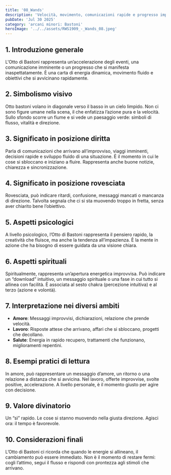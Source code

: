 ```yaml
---
title: '08_Wands'
description: 'Velocità, movimento, comunicazioni rapide e progresso improvviso'
pubDate: 'Jul 30 2025'
category: 'arcani minori: Bastoni'
heroImage: '../../assets/RWS1909_-_Wands_08.jpeg'
---
```


## 1. Introduzione generale

L'Otto di Bastoni rappresenta un’accelerazione degli eventi, una comunicazione imminente o un progresso che si manifesta inaspettatamente. È una carta di energia dinamica, movimento fluido e obiettivi che si avvicinano rapidamente.

## 2. Simbolismo visivo

Otto bastoni volano in diagonale verso il basso in un cielo limpido. Non ci sono figure umane nella scena, il che enfatizza l’azione pura e la velocità. Sullo sfondo scorre un fiume e si vede un paesaggio verde: simboli di flusso, vitalità e direzione.

## 3. Significato in posizione diritta

Parla di comunicazioni che arrivano all’improvviso, viaggi imminenti, decisioni rapide e sviluppo fluido di una situazione. È il momento in cui le cose si sbloccano e iniziano a fluire. Rappresenta anche buone notizie, chiarezza e sincronizzazione.

## 4. Significato in posizione rovesciata

Rovesciata, può indicare ritardi, confusione, messaggi mancati o mancanza di direzione. Talvolta segnala che ci si sta muovendo troppo in fretta, senza aver chiarito bene l’obiettivo.

## 5. Aspetti psicologici

A livello psicologico, l’Otto di Bastoni rappresenta il pensiero rapido, la creatività che fluisce, ma anche la tendenza all’impazienza. È la mente in azione che ha bisogno di essere guidata da una visione chiara.

## 6. Aspetti spirituali

Spiritualmente, rappresenta un’apertura energetica improvvisa. Può indicare un “download” intuitivo, un messaggio spirituale o una fase in cui tutto si allinea con facilità. È associata al sesto chakra (percezione intuitiva) e al terzo (azione e volontà).

## 7. Interpretazione nei diversi ambiti

- **Amore**: Messaggi improvvisi, dichiarazioni, relazione che prende velocità.
- **Lavoro**: Risposte attese che arrivano, affari che si sbloccano, progetti che decollano.
- **Salute**: Energia in rapido recupero, trattamenti che funzionano, miglioramenti repentini.

## 8. Esempi pratici di lettura

In amore, può rappresentare un messaggio d’amore, un ritorno o una relazione a distanza che si avvicina. Nel lavoro, offerte improvvise, svolte positive, accelerazione. A livello personale, è il momento giusto per agire con decisione.

## 9. Valore divinatorio

Un “sì” rapido. Le cose si stanno muovendo nella giusta direzione. Agisci ora: il tempo è favorevole.

## 10. Considerazioni finali

L’Otto di Bastoni ci ricorda che quando le energie si allineano, il cambiamento può essere immediato. Non è il momento di restare fermi: cogli l’attimo, segui il flusso e rispondi con prontezza agli stimoli che arrivano.
